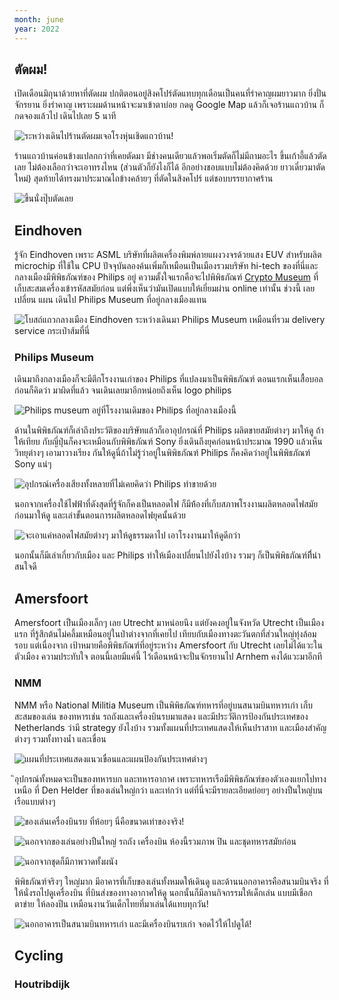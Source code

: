 ```yaml
---
month: june
year: 2022
---
```


## ตัดผม!

เปิดเดือนมิถุนาด้วยหาที่ตัดผม ปกติตอนอยู่สิงคโปร์ตัดแทบทุกเดือนเป็นคนที่รำคาญผมยาวมาก ยิ่งปั่นจักรยาน
ยิ่งรำคาญ เพราะผมด้านหน้าจะมาเข้าตาบ่อย กดดู Google Map แล้วก็เจอร้านแถวบ้าน ก็กดจองแล้วไป
เดินไปเลย 5 นาที

![ระหว่างเดินไปร้านตัดผมเจอโรงหุ่นเชิดแถวบ้าน!](marionetten-theater.jpg)

ร้านแถวบ้านค่อนข้างแปลกกว่าที่เคยตัดมา มีช่างคนเดียวแล้วพอเริ่มตัดก็ไม่มีถามอะไร ขึ้นเก้าอี้แล้วตัดเลย
ไม่ต้องเลือกว่าจะเอาทรงไหน (ส่วนตัวก็ยังไงก็ได้ อีกอย่างชอบแบบไม่ต้องคิดด้วย ยาวเดี๋ยวมาตัดใหม่)
สุดท้ายได้ทรงมาประมาณไถข้างคล้ายๆ ที่ตัดในสิงคโปร์ แต่ชอบบรรยากาศร้าน

![ขึ้นนั่งปุ๊บตัดเลย](barber.jpg)

## Eindhoven

รู้จัก Eindhoven เพราะ ASML บริษัทที่ผลิตเครื่องพิมพ์ลายแผงวงจรด้วยแสง EUV สำหรับผลิต microchip
ที่ใช้ใน CPU ปัจจุบันลองค้นเพิ่มก็เหมือนเป็นเมืองรวมบริษัท hi-tech ของที่นี่และ กลางเมืองมีพิพิธภัณฑ์ของ
Philips อยู่ ความตั้งใจแรกคือจะไปพิพิธภัณฑ์ [Crypto Museum](https://www.cryptomuseum.com/)
ที่เก็บสะสมเครื่องเข้ารหัสสมัยก่อน แต่พึ่งเห็นว่ามันเปิดแบบให้เยี่ยมผ่าน online เท่านั้น ช่วงนี้ เลยเปลี่ยน
แผน เดินไป Philips Museum ที่อยู่กลางเมืองแทน

![โบสถ์แถวกลางเมือง Eindhoven ระหว่างเดินมา Philips Museum เหมือนที่รวม [delivery service กระเป๋าส้ม](https://www.thuisbezorgd.nl/en)ที่นี่](stcatherinechurch.png)

### Philips Museum

เดินมาถึงกลางเมืองก็จะมีตึกโรงงานเก่าของ Philips ที่แปลงมาเป็นพิพิธภัณฑ์ ตอนแรกเห็นเสื้อบอลก่อนก็คิดว่า
มาผิดที่แล้ว จนเดินเลยมาอีกหน่อยถึงเห็น logo philips

![Philips museum อยู่ที่โรงงานเดิมของ Philips ที่อยู่กลางเมืองนี้](philips-museum.png)

ด้านในพิพิธภัณฑ์ก็เล่าถึงประวัติของบริษัทแล้วก็เอาอุปกรณ์ที่ Philips ผลิตขายสมัยต่างๆ มาให้ดู ถ้าให้เทียบ
กับญี่ปุ่นก็คงจะเหมือนกับพิพิธภัณฑ์ Sony ยิ่งเดินถึงยุคก่อนหน้าประมาณ 1990 แล้วเห็นวิทยุต่างๆ เอามาวางเรียง
กันให้ดูนี่ถ้าไม่รู้ว่าอยู่ในพิพิธภัณฑ์ Philips ก็คงคิดว่าอยู่ในพิพิธภัณฑ์ Sony แน่ๆ

![อุปกรณ์เครื่องเสียงทั้งหลายที่ไม่เคยคิดว่า Philips ทำขายด้วย](audiophiles.png)

นอกจากเครื่องใช้ไฟฟ้าที่ดังสุดที่รู้จักก็คงเป็นหลอดไฟ ก็มีห้้องที่เก็บสภาพโรงงานผลิตหลอดไฟสมัยก่อนมาให้ดู
และเล่าขั้นตอนการผลิตหลอดไฟยุคนั้นด้วย

![จะเอาแค่หลอดไฟสมัยต่างๆ มาให้ดูธรรมดาไป เอาโรงงานมาให้ดูดีกว่า](lightbulb-factory.png)

นอกนั้นก็มีเล่าเกี่ยวกับเมือง และ Philips ทำให้เมืองเปลี่ยนไปยังไงบ้าง รวมๆ ก็เป็นพิพิธภัณฑ์ทีี่น่าสนใจดี

## Amersfoort

Amersfoort เป็นเมืองเล็กๆ เลย Utrecht มาหน่อยนึง แต่ยังคงอยู่ในจังหวัด Utrecht เป็นเมืองแรก
ที่รู้สึกต้นไม่คลึ้มเหมือนอยู่ในป่าต่างจากที่เคยไป เทียบกับเมืองทางตะวันตกที่ส่วนใหญ่ทุ่งล้อมรอบ แต่เนื่องจาก
เป้าหมายคือพิพิธภัณฑ์ที่อยู่ระหว่าง Amersfoort กับ Utrecht เลยไม่ได้แวะในตัวเมือง ความประทับใจ
ตอนนี้เลยมีแค่นี้ ไว้เดือนหน้าจะปั่นจักรยานไป Arnhem คงได้แวะมาอีกที

### NMM

NMM หรือ National Militia Museum เป็นพิพิธภัณฑ์ทหารที่อยู่บนสนามบินทหารเก่า เก็บสะสมของเล่น
ของทหารเช่น รถถังและเครื่องบินรบมาแสดง และมีประวัติการป้องกันประเทศของ Netherlands ว่ามี
strategy ยังไงบ้าง รวมทั้งแผนที่ประเทศแสดงให้เห็นปราสาท และเมืองสำคัญต่างๆ รวมทั้งทางน้ำ
และเขื่อน

![แผนที่ประเทศแสดงแนวเขื่อนและแผนป้องกันประเทศต่างๆ](map-room.png)

ิอุปกรณ์ทั้งหมดจะเป็นของทหารบก และทหารอากาศ เพราะทหารเรือมีพิพิธภัณฑ์ของตัวเองแยกไปทางเหนือ
ที่ Den Helder ที่ของเล่นใหญ่กว่า และเท่กว่า แต่ที่นี่จะมีรายละเอียดย่อยๆ อย่างปืนใหญ่บนเรือแบบต่างๆ

![ของเล่นเครื่องบินรบ ที่ห้อยๆ นี่คือขนาดเท่าของจริง!](fighter-jets.png)

![นอกจากของเล่นอย่างปืนใหญ่ รถถัง เครื่องบิน ห้องนี้รวมภาพ ปิน และชุดทหารสมัยก่อน](uniforms.png)

![นอกจากชุดก็มีภาพวาดทั้งผนัง](generals.png)

พิพิธภัณฑ์จริงๆ ใหญ่มาก มีอาคารที่เก็บของเล่นทั้งหมดให้เดินดู และด้านนอกอาคารคือสนามบินจริง
ที่ให้นั่งรถไปดูเครื่องบิน ที่บินส่งของทางอากาศให้ดู นอกนั้นก็มีลานกิจกรรมให้เด็กเล่น แบบมีเชือกตาข่าย
ให้ลองปีน เหมือนงานวันเด็กไทยที่มาเล่นได้แทบทุกวัน!

![นอกอาคารเป็นสนามบินทหารเก่า และมีเครื่องบินรบเก่า จอดไว้ให้ไปดูได้!](airfield.png)

## Cycling

### Houtribdijk
